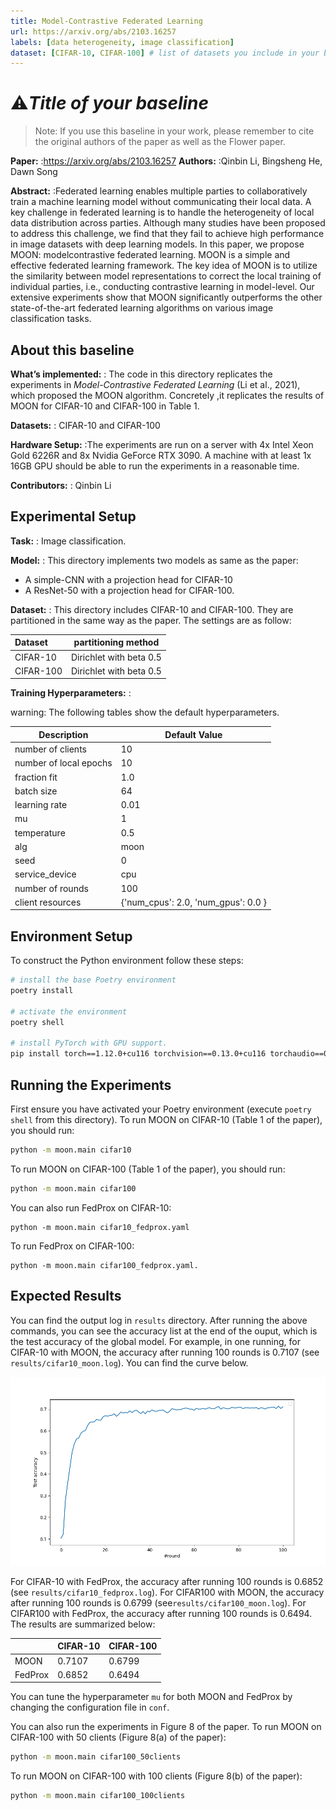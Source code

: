 ```yaml
---
title: Model-Contrastive Federated Learning
url: https://arxiv.org/abs/2103.16257
labels: [data heterogeneity, image classification]
dataset: [CIFAR-10, CIFAR-100] # list of datasets you include in your baseline
---
```


# :warning:*_Title of your baseline_*

> Note: If you use this baseline in your work, please remember to cite the original authors of the paper as well as the Flower paper.


****Paper:**** :https://arxiv.org/abs/2103.16257
****Authors:**** :Qinbin Li, Bingsheng He, Dawn Song

****Abstract:**** :Federated learning enables multiple parties to collaboratively train a machine learning model without communicating their local data. A key challenge in federated learning is to handle the heterogeneity of local data distribution across parties. Although many studies have been proposed to address this challenge, we find that they fail to achieve high performance in image datasets with deep learning models. In this paper, we propose MOON: modelcontrastive federated learning. MOON is a simple and effective federated learning framework. The key idea of MOON is to utilize the similarity between model representations to correct the local training of individual parties, i.e., conducting contrastive learning in model-level. Our extensive experiments show that MOON significantly outperforms the other state-of-the-art federated learning algorithms on various image classification tasks.



## About this baseline

****What’s implemented:**** : The code in this directory replicates the experiments in *Model-Contrastive Federated Learning* (Li et al., 2021), which proposed the MOON algorithm. Concretely ,it replicates the results of MOON for CIFAR-10 and CIFAR-100 in Table 1.

****Datasets:**** : CIFAR-10 and CIFAR-100

****Hardware Setup:**** :The experiments are run on a server with 4x Intel Xeon Gold 6226R and 8x Nvidia GeForce RTX 3090. A machine with at least 1x 16GB GPU should be able to run the experiments in a reasonable time.

****Contributors:**** : Qinbin Li

## Experimental Setup

****Task:**** : Image classification.

****Model:**** : This directory implements two models as same as the paper:
* A simple-CNN with a projection head for CIFAR-10
* A ResNet-50 with a projection head for CIFAR-100.
  
****Dataset:**** : This directory includes CIFAR-10 and CIFAR-100. They are partitioned in the same way as the paper. The settings are as follow:

| Dataset | partitioning method |
| :------ | :---: |
| CIFAR-10  | Dirichlet with beta 0.5 |
| CIFAR-100 | Dirichlet with beta 0.5 |


****Training Hyperparameters:**** :

warning: The following tables show the default hyperparameters.

| Description | Default Value |
| ----------- | ----- |
| number of clients | 10 |
| number of local epochs | 10 |
| fraction fit | 1.0 |
| batch size | 64 |
| learning rate | 0.01 |
| mu | 1 |
| temperature | 0.5 |
| alg | moon |
| seed | 0 |
| service_device | cpu |
| number of rounds | 100 |
| client resources | {'num_cpus': 2.0, 'num_gpus': 0.0 }|

## Environment Setup

To construct the Python environment follow these steps:

```bash
# install the base Poetry environment
poetry install

# activate the environment
poetry shell

# install PyTorch with GPU support.
pip install torch==1.12.0+cu116 torchvision==0.13.0+cu116 torchaudio==0.12.0 --extra-index-url https://download.pytorch.org/whl/cu116
```


## Running the Experiments

First ensure you have activated your Poetry environment (execute `poetry shell` from this directory). To run MOON on CIFAR-10 (Table 1 of the paper), you should run:
```bash  
python -m moon.main cifar10 
```

To run MOON on CIFAR-100 (Table 1 of the paper), you should run:
```bash
python -m moon.main cifar100
```


You can also run FedProx on CIFAR-10:
```base
python -m moon.main cifar10_fedprox.yaml
```

To run FedProx on CIFAR-100:
```base
python -m moon.main cifar100_fedprox.yaml.
```

## Expected Results

You can find the output log in `results` directory. After running the above commands, you can see the accuracy list at the end of the ouput, which is the test accuracy of the global model. For example, in one running, for CIFAR-10 with MOON, the accuracy after running 100 rounds is 0.7107 (see `results/cifar10_moon.log`). You can find the curve below.

![](results/cifar10_moon.png)

For CIFAR-10 with FedProx, the accuracy after running 100 rounds is 0.6852 (see `results/cifar10_fedprox.log`). For CIFAR100 with MOON, the accuracy after running 100 rounds is 0.6799 (see`results/cifar100_moon.log`). For CIFAR100 with FedProx, the accuracy after running 100 rounds is 0.6494. The results are summarized below:


|  | CIFAR-10 | CIFAR-100 |
| ----------- | ----- | ----- |
| MOON | 0.7107 | 0.6799 |
| FedProx| 0.6852 | 0.6494 |


You can tune the hyperparameter `mu` for both MOON and FedProx by changing the configuration file in `conf`.

You can also run the experiments in Figure 8 of the paper. To run MOON on CIFAR-100 with 50 clients (Figure 8(a) of the paper):
```bash
python -m moon.main cifar100_50clients
```

To run MOON on CIFAR-100 with 100 clients (Figure 8(b) of the paper):
```bash
python -m moon.main cifar100_100clients
```